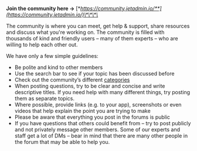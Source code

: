 **Join the community here →** [**https://community.jetadmin.io/**](https://community.jetadmin.io/)\*\*\*\*

The community is where you can meet, get help & support, share resources and discuss what you're working on. The community is filled with thousands of kind and friendly users – many of them experts – who are willing to help each other out. 

We have only a few simple guidelines:

* Be polite and kind to other members
* Use the search bar to see if your topic has been discussed before
* Check out the community’s different [categories](https://community.jetadmin.io/)
* When posting questions, try to be clear and concise and write descriptive titles. If you need help with many different things, try posting them as separate topics.
* Where possible, provide links \(e.g. to your app\), screenshots or even videos that help explain the point you are trying to make
* Please be aware that everything you post in the forums is public
* If you have questions that others could benefit from – try to post publicly and not privately message other members. Some of our experts and staff get a lot of DMs – bear in mind that there are many other people in the forum that may be able to help you. 

